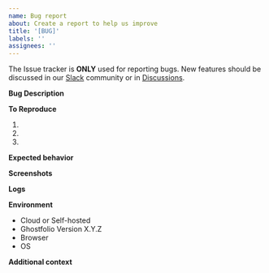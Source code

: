 ```yaml
---
name: Bug report
about: Create a report to help us improve
title: '[BUG]'
labels: ''
assignees: ''
---
```


The Issue tracker is **ONLY** used for reporting bugs. New features should be discussed in our [Slack](https://join.slack.com/t/ghostfolio/shared_invite/zt-vsaan64h-F_I0fEo5M0P88lP9ibCxFg) community or in [Discussions](https://github.com/ghostfolio/ghostfolio/discussions).

**Bug Description**

<!-- A clear and concise description of what the bug is. -->

**To Reproduce**

<!-- Steps to reproduce the behavior -->

1.
2.
3.

**Expected behavior**

<!-- A clear and concise description of what you expected to happen. -->

**Screenshots**

<!-- If applicable, add screenshots to help explain your problem. -->

**Logs**

<!-- If applicable, add logs to help explain your problem. -->

**Environment**

<!-- Please complete the following information -->

- Cloud or Self-hosted
- Ghostfolio Version X.Y.Z
- Browser
- OS

**Additional context**

<!-- Add any other context about the problem here. -->
